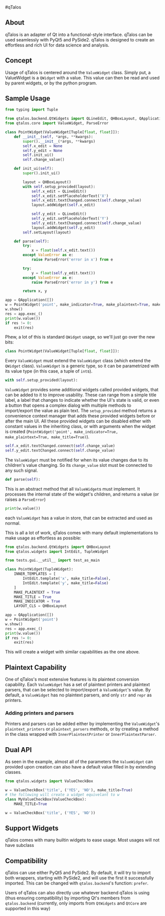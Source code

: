 #qTalos
## About
qTalos is an adapter of Qt into a functional-style interface. qTalos can be used seamlessly with PyQt5 and PySide2. qTalos is designed to create an effortless and rich UI for data science and analysis.

## Concept
Usage of qTalos is centered around the `ValueWidget` class. Simply put, a ValueWidget is a `QWidget` with a value. This value can then be read and used by parent widgets, or by the python program.

## Sample Usage
```python
from typing import Tuple

from qtalos.backend.QtWidgets import QLineEdit, QHBoxLayout, QApplication
from qtalos.core import ValueWidget, ParseError

class PointWidget(ValueWidget[Tuple[float, float]]):
    def __init__(self, *args, **kwargs):
        super().__init__(*args, **kwargs)
        self.x_edit = None
        self.y_edit = None
        self.init_ui()
        self.change_value()

    def init_ui(self):
        super().init_ui()

        layout = QHBoxLayout()
        with self.setup_provided(layout):
            self.x_edit = QLineEdit()
            self.x_edit.setPlaceholderText('X')
            self.x_edit.textChanged.connect(self.change_value)
            layout.addWidget(self.x_edit)

            self.y_edit = QLineEdit()
            self.y_edit.setPlaceholderText('Y')
            self.y_edit.textChanged.connect(self.change_value)
            layout.addWidget(self.y_edit)
        self.setLayout(layout)

    def parse(self):
        try:
            x = float(self.x_edit.text())
        except ValueError as e:
            raise ParseError('error in x') from e

        try:
            y = float(self.y_edit.text())
        except ValueError as e:
            raise ParseError('error in y') from e

        return x, y

app = QApplication([])
w = PointWidget('point', make_indicator=True, make_plaintext=True, make_title=True)
w.show()
res = app.exec_()
print(w.value())
if res != 0:
    exit(res)
```

<!-- todo add images -->

Phew, a lot of this is standard `QWidget` usage, so we'll just go over the new bits:
```python
class PointWidget(ValueWidget[Tuple[float, float]]):
```
Every `ValueWidget` must extend the `ValueWidget` class (which extend the `QWidget` class). `ValueWidget` is a generic type, so it can be parametrized with its value type (in this case, a tuple of `int`s).

```python
with self.setup_provided(layout):
```
`ValueWidget` provides some additional widgets called provided widgets, that can be added to it to improve usability. These can range from a simple title label, a label that changes to indicate whether the UI's state is valid, or even a button that opens a complex dialog with multiple methods to import/export the value as plain text. The `setup_provided` method returns a convenience context manager that adds these provided widgets before or after the main UI. All these provided widgets can be disabled either with constant values in the inheriting class, or with arguments when the widget is created (`PointWidget('point', make_indicator=True, make_plaintext=True, make_title=True)`).

```python
self.x_edit.textChanged.connect(self.change_value)
self.y_edit.textChanged.connect(self.change_value)
```
The `ValueWidget` must be notified for when its value changes due to its children's value changing. So its `change_value` slot must be connected to any such signal.

```python
def parse(self):
```
This is an abstract method that all `ValueWidget`s must implement. It processes the internal state of the widget's children, and returns a value (or raises a `ParseError`)

```python
print(w.value())
```
each `ValueWidget` has a value in store, that can be extracted and used as normal.

This is all a lot of work, qTalos comes with many default implementations to make usage as effortless as possible:

```python
from qtalos.backend.QtWidgets import QHBoxLayout
from qtalos.widgets import IntEdit, TupleWidget

from tests.gui.__util__ import test_as_main

class PointWidget(TupleWidget):
    INNER_TEMPLATES = [
        IntEdit.template('x', make_title=False),
        IntEdit.template('y', make_title=False)
    ]
    MAKE_PLAINTEXT = True
    MAKE_TITLE = True
    MAKE_INDICATOR = True
    LAYOUT_CLS = QHBoxLayout

app = QApplication([])
w = PointWidget('point')
w.show()
res = app.exec_()
print(w.value())
if res != 0:
    exit(res)
```

This will create a widget with similar capabilities as the one above.

## Plaintext Capability
One of qTalos's most extensive features is its plaintext conversion capability. Each `ValueWidget` has a set of plaintext printers and plaintext parsers, that can be selected to import/export a `ValueWidget`'s value. By default, a `ValueWidget` has no plaintext parsers, and only `str` and `repr` as printers.
### Adding printers and parsers
Printers and parsers can be added either by implementing the `ValueWidget`'s `plaintext_printers` or `plaintext_parsers` methods, or by creating a method in the class wrapped with `InnerPlaintextPrinter` or `InnerPlaintextParser`.

## Dual API
As seen in the example, almost all of the parameters the `ValueWidget` can provided upon creation can also have a default value filled in by extending classes.
```python
from qtalos.widgets import ValueCheckBox

w = ValueCheckBox('title', ('YES', 'NO'), make_title=True)
# the following will create a widget equivelant to w
class MyValueCheckBox(ValueCheckBox):
    MAKE_TITLE=True

w = ValueCheckBox('title', ('YES', 'NO'))
```

## Support Widgets
qTalos comes with many builtin widgets to ease usage. Most usages will not have subclass 

## Compatibility
qTalos can use either PyQt5 and PySide2. By default, it will try to import both wrappers, starting with PySide2, and will use the first it successfully imported. This can be changed with `qtalos.backend`'s function: `prefer`.

Users of qTalos can also directly use whatever backend qTalos is using (thus ensuring compatibility) by importing Qt's members from `qtalos.backend` (currently, only imports from `QtWidgets` and `QtCore` are supported in this way)